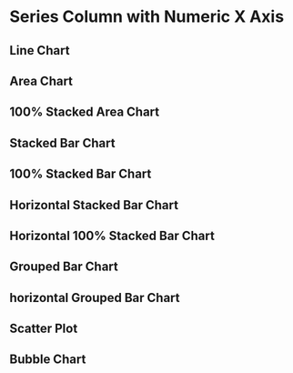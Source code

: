 <script>


let full = 
[
    {x: 1900, series: 'A', y1: 103, y2: 135, y3: 88},
    {x: 1900, series: 'B', y1: 240, y2: 299, y3: 201},
    {x: 1900, series: 'C', y1: 361, y2: 318, y3: 314},
    {x: 1901, series: 'A', y1: 105, y2: 138, y3: 93},
    {x: 1901, series: 'B', y1: 298, y2: 215, y3: 277},
    {x: 1901, series: 'C', y1: 394, y2: 306, y3: 348},
    {x: 1902, series: 'A', y1: 106, y2: 132, y3: 103},
    {x: 1902, series: 'B', y1: 209, y2: 282, y3: 227},
    {x: 1902, series: 'C', y1: 384, y2: 367, y3: 312},
    {x: 1903, series: 'A', y1: 108, y2: 130, y3: 105},
    {x: 1903, series: 'B', y1: 296, y2: 274, y3: 259},
    {x: 1903, series: 'C', y1: 330, y2: 301, y3: 338},
    {x: 1904, series: 'A', y1: 109, y2: 128, y3: 102},
    {x: 1904, series: 'B', y1: 280, y2: 266, y3: 293},
    {x: 1904, series: 'C', y1: 332, y2: 342, y3: 343},
    {x: 1905, series: 'A', y1: 111, y2: 124, y3: 101},
    {x: 1905, series: 'B', y1: 218, y2: 288, y3: 204},
    {x: 1905, series: 'C', y1: 318, y2: 375, y3: 313},
    {x: 1906, series: 'A', y1: 120, y2: 122, y3: 100},
    {x: 1906, series: 'B', y1: 261, y2: 275, y3: 265},
    {x: 1906, series: 'C', y1: 332, y2: 397, y3: 388},
    {x: 1907, series: 'A', y1: 133, y2: 131, y3: 100},
    {x: 1907, series: 'B', y1: 285, y2: 259, y3: 229},
    {x: 1907, series: 'C', y1: 334, y2: 390, y3: 372},
    {x: 1908, series: 'A', y1: 142, y2: 128, y3: 99},
    {x: 1908, series: 'B', y1: 257, y2: 219, y3: 235},
    {x: 1908, series: 'C', y1: 350, y2: 388, y3: 364},
    {x: 1909, series: 'A', y1: 156, y2: 135, y3: 97},
    {x: 1909, series: 'B', y1: 228, y2: 275, y3: 299},
    {x: 1909, series: 'C', y1: 321, y2: 352, y3: 359},
    {x: 1910, series: 'A', y1: 168, y2: 137, y3: 95},
    {x: 1910, series: 'B', y1: 212, y2: 216, y3: 270},
    {x: 1910, series: 'C', y1: 400, y2: 340, y3: 400}
]

let missingY = 
[ // B 1902 is missing and A 1909
    {x: 1900, series: 'A', y1: 103, y2: 135, y3: 88},
    {x: 1900, series: 'B', y1: 240, y2: 299, y3: 201},
    {x: 1900, series: 'C', y1: 361, y2: 318, y3: 314},
    {x: 1901, series: 'A', y1: 105, y2: 138, y3: 93},
    {x: 1901, series: 'B', y1: 298, y2: 215, y3: 277},
    {x: 1901, series: 'C', y1: 394, y2: 306, y3: 348},
    {x: 1902, series: 'A', y1: 106, y2: 132, y3: 103},
    {x: 1902, series: 'C', y1: 384, y2: 367, y3: 312},
    {x: 1903, series: 'A', y1: 108, y2: 130, y3: 105},
    {x: 1903, series: 'B', y1: 296, y2: 274, y3: 259},
    {x: 1903, series: 'C', y1: 330, y2: 301, y3: 338},
    {x: 1904, series: 'A', y1: 109, y2: 128, y3: 102},
    {x: 1904, series: 'B', y1: 280, y2: 266, y3: 293},
    {x: 1904, series: 'C', y1: 332, y2: 342, y3: 343},
    {x: 1905, series: 'A', y1: 111, y2: 124, y3: 101},
    {x: 1905, series: 'B', y1: 218, y2: 288, y3: 204},
    {x: 1905, series: 'C', y1: 318, y2: 375, y3: 313},
    {x: 1906, series: 'A', y1: 120, y2: 122, y3: 100},
    {x: 1906, series: 'B', y1: 261, y2: 275, y3: 265},
    {x: 1906, series: 'C', y1: 332, y2: 397, y3: 388},
    {x: 1907, series: 'A', y1: 133, y2: 131, y3: 100},
    {x: 1907, series: 'B', y1: 285, y2: 259, y3: 229},
    {x: 1907, series: 'C', y1: 334, y2: 390, y3: 372},
    {x: 1908, series: 'A', y1: 142, y2: 128, y3: 99},
    {x: 1908, series: 'B', y1: 257, y2: 219, y3: 235},
    {x: 1908, series: 'C', y1: 350, y2: 388, y3: 364},
    {x: 1909, series: 'B', y1: 228, y2: 275, y3: 299},
    {x: 1909, series: 'C', y1: 321, y2: 352, y3: 359},
    {x: 1910, series: 'A', y1: 168, y2: 137, y3: 95},
    {x: 1910, series: 'B', y1: 212, y2: 216, y3: 270},
    {x: 1910, series: 'C', y1: 400, y2: 340, y3: 400}
]

let missingX =
[
    {x: 1900, series: 'A', y1: 103, y2: 135, y3: 88},
    {x: 1900, series: 'B', y1: 240, y2: 299, y3: 201},
    {x: 1900, series: 'C', y1: 361, y2: 318, y3: 314},
    {x: 1901, series: 'A', y1: 105, y2: 138, y3: 93},
    {x: 1901, series: 'B', y1: 298, y2: 215, y3: 277},
    {x: 1901, series: 'C', y1: 394, y2: 306, y3: 348},
    {x: 1902, series: 'A', y1: 106, y2: 132, y3: 103},
    {x: 1902, series: 'B', y1: 209, y2: 282, y3: 227},
    {x: 1902, series: 'C', y1: 384, y2: 367, y3: 312},
    {x: 1904, series: 'A', y1: 109, y2: 128, y3: 102},
    {x: 1904, series: 'B', y1: 280, y2: 266, y3: 293},
    {x: 1904, series: 'C', y1: 332, y2: 342, y3: 343},
    {x: 1905, series: 'A', y1: 111, y2: 124, y3: 101},
    {x: 1905, series: 'B', y1: 218, y2: 288, y3: 204},
    {x: 1905, series: 'C', y1: 318, y2: 375, y3: 313},
    {x: 1906, series: 'A', y1: 120, y2: 122, y3: 100},
    {x: 1906, series: 'B', y1: 261, y2: 275, y3: 265},
    {x: 1906, series: 'C', y1: 332, y2: 397, y3: 388},
    {x: 1907, series: 'A', y1: 133, y2: 131, y3: 100},
    {x: 1907, series: 'B', y1: 285, y2: 259, y3: 229},
    {x: 1907, series: 'C', y1: 334, y2: 390, y3: 372},
    {x: 1908, series: 'A', y1: 142, y2: 128, y3: 99},
    {x: 1908, series: 'B', y1: 257, y2: 219, y3: 235},
    {x: 1908, series: 'C', y1: 350, y2: 388, y3: 364},
    {x: 1909, series: 'A', y1: 156, y2: 135, y3: 97},
    {x: 1909, series: 'B', y1: 228, y2: 275, y3: 299},
    {x: 1909, series: 'C', y1: 321, y2: 352, y3: 359},
    {x: 1910, series: 'A', y1: 168, y2: 137, y3: 95},
    {x: 1910, series: 'B', y1: 212, y2: 216, y3: 270},
    {x: 1910, series: 'C', y1: 400, y2: 340, y3: 400}
]

let xSync = 
[
    {x: 1900, series: 'A', y1: 103, y2: 135, y3: 88},
    {x: 1900, series: 'B', y1: 240, y2: 299, y3: 201},
    {x: 1900, series: 'C', y1: 361, y2: 318, y3: 314},
    {x: 1901, series: 'A', y1: 105, y2: 138, y3: 93},
    {x: 1901, series: 'B', y1: 298, y2: 215, y3: 277},
    {x: 1901, series: 'C', y1: 394, y2: 306, y3: 348},
    {x: 1902, series: 'A', y1: 106, y2: 132, y3: 103},
    {x: 1902, series: 'B', y1: 209, y2: 282, y3: 227},
    {x: 1902, series: 'C', y1: 384, y2: 367, y3: 312},
    {x: 1903, series: 'A', y1: 108, y2: 130, y3: 105},
    {x: 1903, series: 'B', y1: 296, y2: 274, y3: 259},
    {x: 1903, series: 'C', y1: 330, y2: 301, y3: 338},
    {x: 1904, series: 'A', y1: 109, y2: 128, y3: 102},
    {x: 1904, series: 'B', y1: 280, y2: 266, y3: 293},
    {x: 1904, series: 'C', y1: 332, y2: 342, y3: 343},
    {x: 1905, series: 'A', y1: 111, y2: 124, y3: 101},
    {x: 1905, series: 'B', y1: 218, y2: 288, y3: 204},
    {x: 1905.5, series: 'C', y1: 318, y2: 375, y3: 313},
    {x: 1906, series: 'A', y1: 120, y2: 122, y3: 100},
    {x: 1906, series: 'B', y1: 261, y2: 275, y3: 265},
    {x: 1906, series: 'C', y1: 332, y2: 397, y3: 388},
    {x: 1907, series: 'A', y1: 133, y2: 131, y3: 100},
    {x: 1907, series: 'B', y1: 285, y2: 259, y3: 229},
    {x: 1907, series: 'C', y1: 334, y2: 390, y3: 372},
    {x: 1908, series: 'A', y1: 142, y2: 128, y3: 99},
    {x: 1908, series: 'B', y1: 257, y2: 219, y3: 235},
    {x: 1908, series: 'C', y1: 350, y2: 388, y3: 364},
    {x: 1909, series: 'A', y1: 156, y2: 135, y3: 97},
    {x: 1909, series: 'B', y1: 228, y2: 275, y3: 299},
    {x: 1909, series: 'C', y1: 321, y2: 352, y3: 359},
    {x: 1910, series: 'A', y1: 168, y2: 137, y3: 95},
    {x: 1910, series: 'B', y1: 212, y2: 216, y3: 270},
    {x: 1910, series: 'C', y1: 400, y2: 340, y3: 400}
]

let nulls =
[
    {x: 1900, series: 'A', y1: 103, y2: 135, y3: 88},
    {x: 1900, series: 'B', y1: 240, y2: 299, y3: 201},
    {x: 1900, series: 'C', y1: 361, y2: 318, y3: 314},
    {x: 1901, series: 'A', y1: 105, y2: 138, y3: 93},
    {x: 1901, series: 'B', y1: 298, y2: 215, y3: 277},
    {x: 1901, series: 'C', y1: 394, y2: 306, y3: 348},
    {x: 1902, series: 'A', y1: 106, y2: 132, y3: 103},
    {x: 1902, series: 'B', y1: 209, y2: 282, y3: 227},
    {x: 1902, series: 'C', y1: null, y2: 367, y3: 312},
    {x: 1903, series: 'A', y1: 108, y2: 130, y3: 105},
    {x: 1903, series: 'B', y1: 296, y2: 274, y3: 259},
    {x: 1903, series: 'C', y1: 330, y2: 301, y3: 338},
    {x: 1904, series: 'A', y1: 109, y2: 128, y3: 102},
    {x: 1904, series: 'B', y1: 280, y2: 266, y3: 293},
    {x: 1904, series: 'C', y1: 332, y2: 342, y3: 343},
    {x: 1905, series: 'A', y1: 111, y2: 124, y3: 101},
    {x: 1905, series: 'B', y1: 218, y2: 288, y3: 204},
    {x: 1905, series: 'C', y1: 318, y2: 375, y3: 313},
    {x: 1906, series: 'A', y1: 120, y2: null, y3: 100},
    {x: 1906, series: 'B', y1: 261, y2: 275, y3: 265},
    {x: 1906, series: 'C', y1: 332, y2: 397, y3: 388},
    {x: 1907, series: 'A', y1: 133, y2: 131, y3: 100},
    {x: 1907, series: 'B', y1: 285, y2: 259, y3: 229},
    {x: 1907, series: 'C', y1: 334, y2: 390, y3: 372},
    {x: 1908, series: 'A', y1: 142, y2: 128, y3: 99},
    {x: 1908, series: 'B', y1: 257, y2: 219, y3: 235},
    {x: 1908, series: 'C', y1: 350, y2: 388, y3: 364},
    {x: 1909, series: 'A', y1: 156, y2: 135, y3: 97},
    {x: 1909, series: 'B', y1: 228, y2: 275, y3: null},
    {x: 1909, series: 'C', y1: 321, y2: 352, y3: 359},
    {x: 1910, series: 'A', y1: 168, y2: 137, y3: 95},
    {x: 1910, series: 'B', y1: 212, y2: 216, y3: 270},
    {x: 1910, series: 'C', y1: 400, y2: 340, y3: 400}
]


 </script>

<h1>Series Column with Numeric X Axis</h1>
<h2>Line Chart</h2>
<LineChart data={full} series=series title="Full Data"/>
<LineChart data={missingX} series=series title="Missing X"/>
<LineChart data={missingY} series=series title="Missing Y" markers=true/>
<LineChart data={nulls}  series=series title="Nulls"/>

<h2>Area Chart</h2>
<AreaChart data={full}  series=series title="Full Data"/>
<AreaChart data={missingX}  series=series title="Missing X"/>
<AreaChart data={missingY} series=series title="Missing Y"/>
<AreaChart data={nulls}  series=series title="Nulls"/>

<h2>100% Stacked Area Chart</h2>
<AreaChart data={full}  series=series title="Full Data" type=stacked100/>
<AreaChart data={missingX}  series=series title="Missing X" type=stacked100/>
<AreaChart data={missingY} series=series title="Missing Y" type=stacked100/>
<AreaChart data={nulls}  series=series title="Nulls" type=stacked100/>

<h2>Stacked Bar Chart</h2>
<BarChart data={full}  series=series title="Full Data"/>
<BarChart data={missingX}  series=series title="Missing X"/>
<BarChart data={missingY} series=series title="Missing Y"/>
<BarChart data={nulls}  series=series title="Nulls"/>

<h2>100% Stacked Bar Chart</h2>
<BarChart data={full}  series=series title="Full Data" type=stacked100/>
<BarChart data={missingX}  series=series title="Missing X" type=stacked100/>
<BarChart data={missingY} series=series title="Missing Y" type=stacked100/>
<BarChart data={nulls}  series=series title="Nulls" type=stacked100/>

<h2>Horizontal Stacked Bar Chart</h2>
<BarChart data={full}  swapXY=true series=series title="Full Data"/>
<BarChart data={missingY}  swapXY=true series=series title="Missing Y"/>
<BarChart data={missingX}  swapXY=true series=series title="Missing X"/>
<BarChart data={xSync}  swapXY=true series=series title="X out of sync"/>
<BarChart data={nulls}  swapXY=true series=series title="Nulls"/>

<h2>Horizontal 100% Stacked Bar Chart</h2>
<BarChart data={full}  swapXY=true series=series title="Full Data" type=stacked100/>
<BarChart data={missingY}  swapXY=true series=series title="Missing Y" type=stacked100/>
<BarChart data={missingX}  swapXY=true series=series title="Missing X" type=stacked100/>
<BarChart data={xSync}  swapXY=true series=series title="X out of sync" type=stacked100/>
<BarChart data={nulls}  swapXY=true series=series title="Nulls" type=stacked100/>

<h2>Grouped Bar Chart</h2>
<BarChart data={full}  type=grouped series=series title="Full Data"/>
<BarChart data={missingX}  type=grouped series=series title="Missing X"/>
<BarChart data={missingY} type=grouped series=series title="Missing Y"/>
<BarChart data={nulls}  type=grouped series=series title="Nulls"/>

<h2>horizontal Grouped Bar Chart</h2>
<BarChart data={full}  swapXY=true type=grouped series=series title="Full Data"/>
<BarChart data={missingY}  swapXY=true type=grouped series=series title="Missing Y"/>
<BarChart data={missingX}  swapXY=true type=grouped series=series title="Missing X"/>
<BarChart data={xSync}  swapXY=true type=grouped series=series title="X out of sync"/>
<BarChart data={nulls}  swapXY=true type=grouped series=series title="Nulls"/>

<h2>Scatter Plot</h2>
<ScatterPlot data={full}  series=series title="Full Data"/>
<ScatterPlot data={missingX}  series=series title="Missing X"/>
<ScatterPlot data={missingY} series=series title="Missing Y"/>
<ScatterPlot data={nulls}  series=series title="Nulls"/>

<h2>Bubble Chart</h2>
<BubbleChart data={full} size=y1 series=series title="Full Data"/>
<BubbleChart data={missingX}  size=y1 series=series title="Missing X" legend=true/>
<BubbleChart data={missingY}  size=y1 series=series title="Missing Y" legend=true/>
<BubbleChart data={nulls}  size=y1 series=series title="Nulls"/>